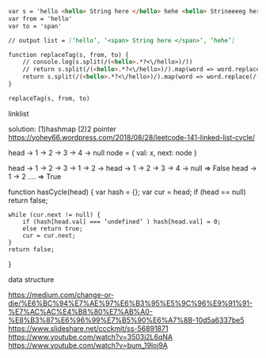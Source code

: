 ```markdown
var s = 'hello <hello> String here </hello> hehe <hello> Strineeeeg here </hello> hoho'
var from = 'hello'
var to = 'span'

// output list = [‘hello’, ‘<span> String here </span>’, ‘hehe’]

function replaceTag(s, from, to) {
	// console.log(s.split(/(<hello>.*?<\/hello>)/))
	// return s.split(/(<hello>.*?<\/hello>)/).map(word => word.replace(/<\/?hello>/g, '</' + to + '>'))
	return s.split(/(<hello>.*?<\/hello>)/).map(word => word.replace(/(<\/?)hello(>)/g, '$1' + to + '$2'))
}

replaceTag(s, from, to)
```


linklist

solution: (1)hashmap (2)2 pointer
https://yohey66.wordpress.com/2018/08/28/leetcode-141-linked-list-cycle/

head -> 1 -> 2 -> 3 -> 4 -> null
node = {
	val: x,
	next: node
}

head -> 1 -> 2 -> 3 -> 1 -> 2 ->
head -> 1 -> 2 -> 3 -> 4 -> null => False
head -> 1 -> 2 …. => True

function hasCycle(head) {
	var hash = {};
	var cur = head;
	if (head == null) return false;

	while (cur.next != null) {
		if (hash[head.val] === ‘undefined’ ) hash[head.val] = 0;
		else return true;
		cur = cur.next;
	}
	return false;
}


data structure

https://medium.com/change-or-die/%E6%BC%94%E7%AE%97%E6%B3%95%E5%9C%96%E9%91%91-%E7%AC%AC%E4%B8%80%E7%AB%A0-%E8%B3%87%E6%96%99%E7%B5%90%E6%A7%8B-10d5a6337be5
https://www.slideshare.net/ccckmit/ss-56891871
https://www.youtube.com/watch?v=3503j2L6qNA
https://www.youtube.com/watch?v=bum_19loj9A

